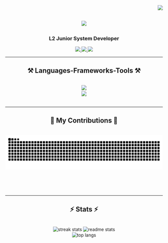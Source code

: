<img align="right" src="https://visitor-badge.laobi.icu/badge?page_id=matthew-gernale.matthew-gernale" />

<h1 align="center">
  <img src="https://readme-typing-svg.herokuapp.com/?font=Righteous&size=35&center=true&vCenter=true&width=500&height=70&duration=3000&lines=Hi+there+👋;I'm+Matt!" />
</h1>

<h3 align="center">L2 Junior System Developer</h3>

<div align="center">
  <a href="mailto:matthewgernale26@gmail.com">
    <img src="https://img.shields.io/badge/Gmail-FFFFFF?style=for-the-badge&logo=gmail&logoColor=red" />
  </a>
  <a href="https://www.linkedin.com/in/john-matthew-gernale-baa2b4299/">
    <img src="https://img.shields.io/badge/LinkedIn-0077B5?style=for-the-badge&logo=linkedin&logoColor=white" target="_blank" />
  </a>
  <a href="https://matthew-gernale.github.io/gernale-portfolio/">
    <img src="https://img.shields.io/badge/Portfolio-FF3562?style=for-the-badge&logo=todoist&logoColor=white" target="_blank" />
  </a>
</div>

<hr />

<h2 align="center">⚒️ Languages-Frameworks-Tools ⚒️</h2>
<br />
<div align="center">
  <img src="https://skillicons.dev/icons?i=cs,js,java,php,cpp,dotnet,wasm,react,tailwind,bootstrap,css,html" /><br />
  <img src="https://skillicons.dev/icons?i=git,github,bash,postman,regex,visualstudio,vscode,figma,mysql,eclipse,arduino,ps" />
</div>

<br />
<hr />

<div align="center">
  <h2>🐍 My Contributions 🐍</h2>
  <br>
  <img alt="snake eating my contributions" src="https://raw.githubusercontent.com/matthew-gernale/matthew-gernale/output/github-contribution-grid-snake.svg" />
  
  <br/><br/><br/>
</div>

<hr />

<h2 align="center">⚡ Stats ⚡</h2>
<br />
<div align="center">
  <!-- Streak Stats -->
  <img width=390 src="https://streak-stats.demolab.com/?user=matthew-gernale&count_private=true&theme=react&border_radius=10" alt="streak stats" />
  <!-- Github Stats -->
  <img width=390 src="https://github-readme-stats.vercel.app/api?username=matthew-gernale&count_private=true&show_icons=true&theme=react&rank_icon=github&border_radius=10" alt="readme stats" />
  <br/>
  <!-- Top Programming Languages -->
  <img width=325 align="center" src="https://github-readme-stats.vercel.app/api/top-langs/?username=matthew-gernale&hide=HTML&langs_count=8&layout=compact&theme=react&border_radius=10&size_weight=0.5&count_weight=0.5&exclude_repo=github-readme-stats" alt="top langs" />
</div>

